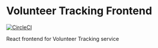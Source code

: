# Volunteer Tracking Frontend

[![CircleCI](https://circleci.com/gh/npotech/volunteer_tracking_frontend.svg?style=svg)](https://circleci.com/gh/npotech/volunteer_tracking_frontend)

React frontend for Volunteer Tracking service

